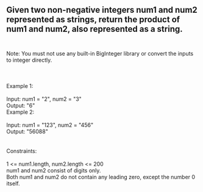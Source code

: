 ## Given two non-negative integers num1 and num2 represented as strings, return the product of num1 and num2, also represented as a string. <br> <br> 
Note: You must not use any built-in BigInteger library or convert the inputs to integer directly. <br> <br> <br> <br> 
Example 1: <br> <br> 
Input: num1 = "2", num2 = "3" <br> 
Output: "6" <br> 
Example 2: <br> <br> 
Input: num1 = "123", num2 = "456" <br> 
Output: "56088" <br> <br> <br> 
Constraints: <br> <br> 
1 <= num1.length, num2.length <= 200 <br> 
num1 and num2 consist of digits only. <br> 
Both num1 and num2 do not contain any leading zero, except the number 0 itself. <br> 
